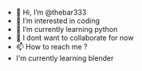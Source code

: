 - 👋 Hi, I’m @thebar333
- 👀 I’m interested in coding
- 🌱 I’m currently learning python
- 💞️ I dont want to collaborate for now
- 📫 How to reach me ?
- I'm currently learning blender

<!---
thebar333/thebar333 is a ✨ special ✨ repository because its `README.md` (this file) appears on your GitHub profile.
You can click the Preview link to take a look at your changes.
--->
